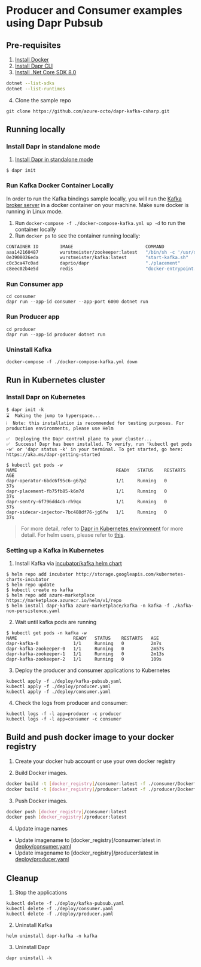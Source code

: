# Producer and Consumer examples using Dapr Pubsub

## Pre-requisites

1. [Install Docker](https://www.docker.com/products/docker-desktop)
2. [Install Dapr CLI](https://github.com/dapr/docs/blob/master/getting-started/environment-setup.md#installing-dapr-cli)
3. [Install .Net Core SDK 8.0](https://dotnet.microsoft.com/download)
```bash
dotnet --list-sdks
dotnet --list-runtimes
```
4. Clone the sample repo

```
git clone https://github.com/azure-octo/dapr-kafka-csharp.git
```

## Running locally

### Install Dapr in standalone mode

1. [Install Dapr in standalone mode](https://github.com/dapr/docs/blob/master/getting-started/environment-setup.md#installing-dapr-in-standalone-mode)

```
$ dapr init
```

### Run Kafka Docker Container Locally

In order to run the Kafka bindings sample locally, you will run the [Kafka broker server](https://github.com/wurstmeister/kafka-docker) in a docker container on your machine. Make sure docker is running in Linux mode.

1. Run `docker-compose -f ./docker-compose-kafka.yml up -d` to run the container locally
2. Run `docker ps` to see the container running locally: 

```bash
CONTAINER ID        IMAGE                           COMMAND                  CREATED             STATUS              PORTS                                                NAMES
aaa142160487        wurstmeister/zookeeper:latest   "/bin/sh -c '/usr/sb…"   2 minutes ago       Up 2 minutes        22/tcp, 2888/tcp, 3888/tcp, 0.0.0.0:2181->2181/tcp   dapr-kafka-csharp_zookeeper_1
0e3908026eda        wurstmeister/kafka:latest       "start-kafka.sh"         2 minutes ago       Up 2 minutes        0.0.0.0:9092->9092/tcp                               dapr-kafka-csharp_kafka_1
c0c3ca47c0ad        daprio/dapr                     "./placement"            3 days ago          Up 32 hours         0.0.0.0:50005->50005/tcp                             dapr_placement
c8eec02b4e5d        redis                           "docker-entrypoint.s…"   3 days ago          Up 32 hours         0.0.0.0:6379->6379/tcp                               dapr_redis
```

### Run Consumer app

```
cd consumer
dapr run --app-id consumer --app-port 6000 dotnet run
```

### Run Producer app

```
cd producer
dapr run --app-id producer dotnet run
```

### Uninstall Kafka

```
docker-compose -f ./docker-compose-kafka.yml down
```

## Run in Kubernetes cluster

### Install Dapr on Kubernetes

```
$ dapr init -k
⌛  Making the jump to hyperspace...
ℹ️  Note: this installation is recommended for testing purposes. For production environments, please use Helm 

✅  Deploying the Dapr control plane to your cluster...
✅  Success! Dapr has been installed. To verify, run 'kubectl get pods -w' or 'dapr status -k' in your terminal. To get started, go here: https://aka.ms/dapr-getting-started

$ kubectl get pods -w
NAME                                     READY   STATUS    RESTARTS   AGE
dapr-operator-6bdc6f95c6-g67p2           1/1     Running   0          37s
dapr-placement-fb75fb85-k6m7d            1/1     Running   0          37s
dapr-sentry-6f796dd4cb-rh9qx             1/1     Running   0          37s
dapr-sidecar-injector-7bc488df76-jg6fw   1/1     Running   0          37s
```

> For more detail, refer to [Dapr in Kubernetes environment](https://github.com/dapr/docs/blob/master/getting-started/environment-setup.md#installing-dapr-on-a-kubernetes-cluster) for more detail.
> For helm users, please refer to [this](https://github.com/dapr/docs/blob/master/getting-started/environment-setup.md#using-helm-advanced).

### Setting up a Kafka in Kubernetes

1. Install Kafka via [incubator/kafka helm chart](https://github.com/helm/charts/tree/master/incubator/kafka)
```
$ helm repo add incubator http://storage.googleapis.com/kubernetes-charts-incubator
$ helm repo update
$ kubectl create ns kafka
$ helm repo add azure-marketplace https://marketplace.azurecr.io/helm/v1/repo
$ helm install dapr-kafka azure-marketplace/kafka -n kafka -f ./kafka-non-persistence.yaml
```

2. Wait until kafka pods are running
```
$ kubectl get pods -n kafka -w
NAME                     READY   STATUS    RESTARTS   AGE
dapr-kafka-0             1/1     Running   0          2m7s
dapr-kafka-zookeeper-0   1/1     Running   0          2m57s
dapr-kafka-zookeeper-1   1/1     Running   0          2m13s
dapr-kafka-zookeeper-2   1/1     Running   0          109s
```

3. Deploy the producer and consumer applications to Kubernetes
```
kubectl apply -f ./deploy/kafka-pubsub.yaml
kubectl apply -f ./deploy/producer.yaml
kubectl apply -f ./deploy/consumer.yaml
```

4. Check the logs from producer and consumer:
```
kubectl logs -f -l app=producer -c producer
kubectl logs -f -l app=consumer -c consumer
```

## Build and push docker image to your docker registry

1. Create your docker hub account or use your own docker registry

2. Build Docker images.
```sh
docker build -t [docker_registry]/consumer:latest -f ./consumer/Dockerfile .
docker build -t [docker_registry]/producer:latest -f ./producer/Dockerfile .
```

3. Push Docker images.
```sh
docker push [docker_registry]/consumer:latest
docker push [docker_registry]/producer:latest
```

4. Update image names
  * Update imagename to [docker_registry]/consumer:latest in [deploy/consumer.yaml](https://github.com/azure-octo/dapr-kafka-csharp/blob/master/deploy/consumer.yaml#L39)
  * Update imagename to [docker_registry]/producer:latest in [deploy/producer.yaml](https://github.com/azure-octo/dapr-kafka-csharp/blob/master/deploy/producer.yaml#L23)

## Cleanup

1. Stop the applications
```
kubectl delete -f ./deploy/kafka-pubsub.yaml
kubectl delete -f ./deploy/consumer.yaml
kubectl delete -f ./deploy/producer.yaml
```

2. Uninstall Kafka
```
helm uninstall dapr-kafka -n kafka
```

3. Uninstall Dapr
```
dapr uninstall -k
```
